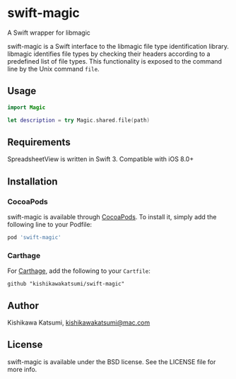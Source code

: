 # swift-magic
A Swift wrapper for libmagic

swift-magic is a Swift interface to the libmagic file type
identification library.  libmagic identifies file types by checking
their headers according to a predefined list of file types. This
functionality is exposed to the command line by the Unix command
`file`.

## Usage

```swift
import Magic

let description = try Magic.shared.file(path)
```

## Requirements
SpreadsheetView is written in Swift 3. Compatible with iOS 8.0+

## Installation

### CocoaPods
swift-magic is available through [CocoaPods](https://cocoapods.org). To install
it, simply add the following line to your Podfile:

```ruby
pod 'swift-magic'
```

### Carthage
For [Carthage](https://github.com/Carthage/Carthage), add the following to your `Cartfile`:

```ogdl
github "kishikawakatsumi/swift-magic"
```

## Author
Kishikawa Katsumi, kishikawakatsumi@mac.com

## License
swift-magic is available under the BSD license. See the LICENSE file for more info.
